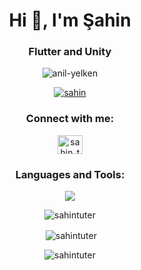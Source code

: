 <h1 align="center">Hi 👋, I'm Şahin</h1>
<h3 align="center">Flutter and Unity</h3>
<p align="center"> <img src="https://komarev.com/ghpvc/?username=sahintuter&label=Profile%20views&color=0e75b6&style=flat" alt="anil-yelken" /> </p>
<p align="center"> <a href="https://instagram.com/sahin_tuter" target="blank"><img src="https://img.shields.io/badge/Connected%20me-E4405F?style=for-the-badge&logo=instagram&logoColor=white" alt="sahin" /></a> </p>
<h3 align="center">Connect with me:</h3>
<p align="center">
<a href="https://instagram.com/sahin_tuter" target="blank"><img align="center" src="https://raw.githubusercontent.com/rahuldkjain/github-profile-readme-generator/master/src/images/icons/Social/instagram.svg" alt="sahin_tuter" height="30" width="40" /></a>
</p>
<h3 align="center">Languages and Tools:</h3>
<p align="center">
  <a href="https://skillicons.dev">
    <img src="https://skillicons.dev/icons?i=git,cs,figma,flutter,unity,gitlab,dart,androidstudio,vscode" />
  </a>
</p><center>
<p><img align="center" src="https://github-readme-stats.vercel.app/api/top-langs?username=sahintuter&show_icons=true&locale=en&layout=compact" alt="sahintuter" /></p>
<p>&nbsp;<img align="center" src="https://github-readme-stats.vercel.app/api/top-langs/?username=sahintuter" alt="sahintuter" /></p>
<p><img align="center" src="https://github-readme-streak-stats.herokuapp.com/?user=sahintuter" alt="sahintuter" /></p>
